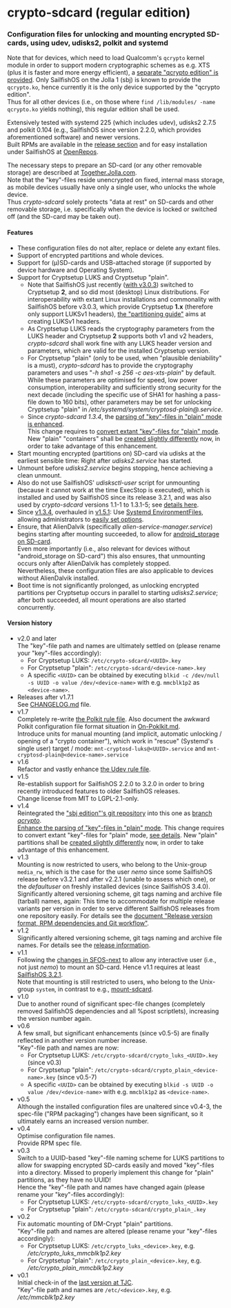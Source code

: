 # crypto-sdcard (regular edition)
### Configuration files for unlocking and mounting encrypted SD-cards, using udev, udisks2, polkit and systemd

Note that for devices, which need to load Qualcomm's `qcrypto` kernel module in order to support modern cryptographic schemes as e.g. XTS (plus it is faster and more energy efficient), a [separate "qcrypto edition" is provided](https://github.com/Olf0/crypto-sdcard/tree/qcrypto).  Only SailfishOS on the Jolla 1 (sbj) is known to provide the `qcrypto.ko`, hence currently it is the only device supported by the "qcrypto edition".<br />
Thus for all other devices (i.e., on those where `find /lib/modules/ -name qcrypto.ko` yields nothing), this regular edition shall be used.

Extensively tested with systemd 225 (which includes udev), udisks2 2.7.5 and polkit 0.104 (e.g., SailfishOS since version 2.2.0, which provides aforementioned software) and newer versions.<br />
Built RPMs are available in the [release section](https://github.com/Olf0/crypto-sdcard/releases) and for easy installation under SailfishOS at [OpenRepos](https://openrepos.net/content/olf/crypto-sdcard).

The necessary steps to prepare an SD-card (or any other removable storage) are described at [Together.Jolla.com](https://together.jolla.com/question/195850/guide-creating-partitions-on-sd-card-optionally-encrypted/).<br />
Note that the "key"-files reside unencrypted on fixed, internal mass storage, as mobile devices usually have only a single user, who unlocks the whole device.<br />
Thus *crypto-sdcard* solely protects "data at rest" on SD-cards and other removable storage, i.e. specifically when the device is locked or switched off (and the SD-card may be taken out).

#### Features
* These configuration files do not alter, replace or delete any extant files.
* Support of encrypted partitions and whole devices.
* Support for (µ)SD-cards and USB-attached storage (if supported by device hardware and Operating System).
* Support for Cryptsetup LUKS and Cryptsetup "plain".
  * Note that SailfishOS just recently ([with v3.0.3](https://together.jolla.com/question/203846/changelog-303-hossa/#203846-cryptsetup)) switched to Cryptsetup **2**, and so did most (desktop) Linux distributions.
    For interoperability with extant Linux installations and commonality with SailfishOS before v3.0.3, which provide Cryptsetup **1.x** (therefore only support LUKSv1 headers), [the "partitioning  guide"](https://together.jolla.com/question/195850/guide-creating-partitions-on-sd-card-optionally-encrypted/#195850-43-dm-crypt-encrypted) aims at creating LUKSv1 headers.
  * As Cryptsetup LUKS reads the cryptography parameters from the LUKS header and Cryptsetup **2** supports both v1 and v2 headers, *crypto-sdcard* shall work fine with any LUKS header version and parameters, which are valid for the installed Cryptsetup version.
  * For Cryptsetup "plain" (only to be used, when "plausible deniability" is a must), *crypto-sdcard* has to provide the cryptography parameters and uses "*-h sha1 -s 256 -c aes-xts-plain*" by default.
    While these parameters are optimised for speed, low power consumption, interoperability and sufficiently strong security for the next decade (including the specific use of SHA1 for hashing a pass-file down to 160 bits), other parameters may be set for unlocking Cryptsetup "plain" in */etc/systemd/system/cryptosd-plain\@.service*.
  * Since *crypto-sdcard 1.3.4*, the [parsing of "key"-files in "plain" mode is enhanced](https://github.com/Olf0/crypto-sdcard/commit/ba3ccce0c3573747fadd7b30e576159b15277513).<br />
    This change requires to [convert extant "key"-files for "plain" mode](https://github.com/Olf0/crypto-sdcard/commit/ba3ccce0c3573747fadd7b30e576159b15277513#commitcomment-47340935).<br />
    New "plain" "containers" shall be [created slightly differently](https://github.com/Olf0/crypto-sdcard/commit/ba3ccce0c3573747fadd7b30e576159b15277513#commitcomment-47340935) now, in order to take advantage of this enhancement.
* Start mounting encrypted (partitions on) SD-card via udisks at the earliest sensible time: Right after *udisks2.service* has started.
* Unmount before *udisks2.service* begins stopping, hence achieving a clean unmount.
* Also do not use SailfishOS' *udisksctl-user* script for unmounting (because it cannot work at the time ExecStop is executed), which is installed and used by SailfishOS since its release 3.2.1, and was also used by *crypto-sdcard* versions 1.1-1 to 1.3.1-5; see [details here](https://github.com/Olf0/crypto-sdcard/pull/28).
* Since [v1.3.4](https://github.com/Olf0/mount-sdcard/releases/tag/1.3.2), overhauled in [v1.5.1](https://github.com/Olf0/crypto-sdcard/blob/33b1d18380e88c3bbffc709cb1a02b09212eb1e1/systemd/system/cryptosd.conf): Use [Systemd EnvironmentFiles](https://www.freedesktop.org/software/systemd/man/systemd.exec.html#EnvironmentFile=), allowing administrators to [easily set options](https://github.com/Olf0/crypto-sdcard/blob/master/systemd/system/cryptosd.conf#L2).
* Ensure, that AlienDalvik (specifically *alien-service-manager.service*) begins starting after mounting succeeded, to allow for [android_storage on SD-card](https://together.jolla.com/question/203539/guide-externalising-android_storage-and-other-directories-files-to-sd-card/#203539-2-externalising-homenemoandroid_storage).<br />
  Even more importantly (i.e., also relevant for devices without "android_storage on SD-card") this also ensures, that unmounting occurs only after AlienDalvik has completely stopped.<br />
  Nevertheless, these configuration files are also applicable to devices without AlienDalvik installed.
* Boot time is not significantly prolonged, as unlocking encrypted partitions per Cryptsetup occurs in parallel to starting *udisks2.service*; after both succeeded, all mount operations are also started concurrently.

#### Version history
* v2.0 and later<br />
  The "key"-file path and names are ultimately settled on (please rename your "key"-files accordingly):
  * For Cryptsetup LUKS: `/etc/crypto-sdcard/<UUID>.key`
  * For Cryptsetup "plain": `/etc/crypto-sdcard/<device-name>.key`
  * A specific `<UUID>` can be obtained by executing `blkid -c /dev/null -s UUID -o value /dev/<device-name>` with e.g. `mmcblk1p2` as `<device-name>`.
* Releases after v1.7.1<br />
  See [CHANGELOG.md](https://github.com/Olf0/crypto-sdcard/blob/master/CHANGELOG.md#changelog) file.
* v1.7<br />
  Completely re-write [the Polkit rule file](https://github.com/Olf0/crypto-sdcard/blob/master/polkit-1/localauthority/50-local.d/69-cryptosd.pkla).  Also document the awkward Polkit configuration file format situation in [On-Poklkit.md](https://github.com/Olf0/crypto-sdcard/blob/master/On-Polkit.md).<br />
  Introduce units for manual mounting (and implicit, automatic unlocking / opening of a "crypto container"), which work in "rescue" (Systemd's single user) target / mode: `mnt-cryptosd-luks@<UUID>.service` and `mnt-cryptosd-plain@<device-name>.service`
* v1.6<br />
  Refactor and vastly enhance [the Udev rule file](https://github.com/Olf0/crypto-sdcard/blob/master/udev/rules.d/96-cryptosd.rules).
* v1.5<br />
  Re-establish support for SailfishOS 2.2.0 to 3.2.0 in order to bring recently introduced features to older SailfishOS releases.<br />
  Change license from MIT to LGPL-2.1-only.
* v1.4<br />
  Reintegrated the ["sbj edition"'s git repository](https://github.com/Olf0/crypto-sdcard_sbj) into this one as [branch *qcrypto*](https://github.com/Olf0/crypto-sdcard/tree/qcrypto).<br />
  [Enhance the parsing of "key"-files in "plain" mode](https://github.com/Olf0/crypto-sdcard/commit/ba3ccce0c3573747fadd7b30e576159b15277513).  This change requires to convert extant "key"-files for "plain" mode, [see details](https://github.com/Olf0/crypto-sdcard/commit/ba3ccce0c3573747fadd7b30e576159b15277513#commitcomment-47340935).  New "plain" partitions shall be [created slightly differently](https://github.com/Olf0/crypto-sdcard/commit/ba3ccce0c3573747fadd7b30e576159b15277513#commitcomment-47340935) now, in order to take advantage of this enhancement.  
* v1.3<br />
  Mounting is now restricted to users, who belong to the Unix-group `media_rw`, which is the case for the user *nemo* since some SailfishOS release before v3.2.1 and after v2.2.1 (unable to assess which one), or the *defaultuser* on freshly installed devices (since SailfishOS 3.4.0).<br />
  Significantly altered versioning scheme, git tags naming and archive file (tarball) names, again: This time to accommodate for multiple release variants per version in order to serve different SailfishOS releases from one repository easily.  For details see the [document "Release version format, RPM dependencies and Git workflow"](https://github.com/Olf0/crypto-sdcard/blob/master/RPM-dependencies_Git-workflow.md).
* v1.2<br />
  Significantly altered versioning scheme, git tags naming and archive file names.  For details see the [release information](https://github.com/Olf0/crypto-sdcard/releases/tag/1.2.0).
* v1.1<br />
  Following the [changes in SFOS-next](https://git.sailfishos.org/mer-core/udisks2/commit/bcc6437ff35a3cc1e8c4777ee80d85a9c112e63e) to allow any interactive user (i.e., not just *nemo*) to mount an SD-card.
  Hence v1.1 requires at least [SailfishOS 3.2.1](https://together.jolla.com/question/217840/changelog-321-nuuksio/#217840-udisks2).<br />
  Note that mounting is still restricted to users, who belong to the Unix-group `system`, in contrast to e.g., [mount-sdcard](https://github.com/Olf0/mount-sdcard).
* v1.0<br />
  Due to another round of significant spec-file changes (completely removed SalifishOS dependencies and all %post scriptlets), increasing the version number again.
* v0.6<br />
  A few small, but significant enhancements (since v0.5-5) are finally reflected in another version number increase.<br />
  "Key"-file path and names are now:
  * For Cryptsetup LUKS: `/etc/crypto-sdcard/crypto_luks_<UUID>.key` (since v0.3)
  * For Cryptsetup "plain": `/etc/crypto-sdcard/crypto_plain_<device-name>.key` (since v0.5-7)
  * A specific `<UUID>` can be obtained by executing `blkid -s UUID -o value /dev/<device-name>` with e.g. `mmcblk1p2` as `<device-name>`.
* v0.5<br />
  Although the installed configuration files are unaltered since v0.4-3, the spec-file ("RPM packaging") changes have been significant, so it ultimately earns an increased version number.
* v0.4<br />
  Optimise configuration file names.<br />
  Provide RPM spec file.
* v0.3<br />
  Switch to a UUID-based "key"-file naming scheme for LUKS partitions to allow for swapping encrypted SD-cards easily and moved "key"-files into a directory.  Missed to properly implement this change for "plain" partitions, as they have no UUID!<br />
  Hence the "key"-file path and names have changed again (please rename your "key"-files accordingly):
  * For Cryptsetup LUKS: `/etc/crypto-sdcard/crypto_luks_<UUID>.key`
  * For Cryptsetup "plain": `/etc/crypto-sdcard/crypto_plain_.key`
* v0.2<br />
  Fix automatic mounting of DM-Crypt "plain" partitions.<br />
  "Key"-file path and names are altered (please rename your "key"-files accordingly):
  * For Cryptsetup LUKS: `/etc/crypto_luks_<device>.key`, e.g. */etc/crypto_luks_mmcblk1p2.key*
  * For Cryptsetup "plain": `/etc/crypto_plain_<device>.key`, e.g. */etc/crypto_plain_mmcblk1p2.key*
* v0.1<br />
  Initial check-in of the [last version at TJC](https://together.jolla.com/question/179054/how-to-creating-partitions-on-sd-card-optionally-encrypted/?answer=189813#post-id-189813).<br />
  "Key"-file path and names are `/etc/<device>.key`, e.g. */etc/mmcblk1p2.key*
